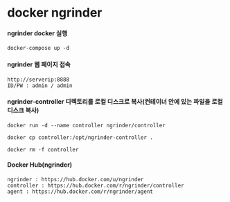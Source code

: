# docker ngrinder

#### ngrinder docker 실행
```
docker-compose up -d
```
#### ngrinder 웹 페이지 접속
```
http://serverip:8888
ID/PW : admin / admin
```
#### ngrinder-controller 디렉토리를 로컬 디스크로 복사(컨테이너 안에 있는 파일을 로컬디스크 복사)
```
docker run -d --name controller ngrinder/controller
```
```
docker cp controller:/opt/ngrinder-controller .
```
```
docker rm -f controller
```
#### Docker Hub(ngrinder)
```
ngrinder : https://hub.docker.com/u/ngrinder
controller : https://hub.docker.com/r/ngrinder/controller
agent : https://hub.docker.com/r/ngrinder/agent
```